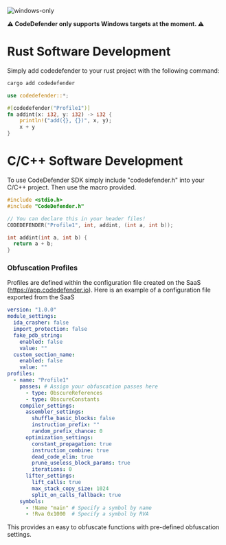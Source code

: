 ![windows-only](https://img.shields.io/badge/platform-windows-blue)

**⚠️ CodeDefender only supports Windows targets at the moment. ⚠️**

# Rust Software Development

Simply add codedefender to your rust project with the following command:

```sh
cargo add codedefender
```

```rust
use codedefender::*;

#[codedefender("Profile1")]
fn addint(x: i32, y: i32) -> i32 {
    println!("add({}, {})", x, y);
    x + y
}
```

# C/C++ Software Development

To use CodeDefender SDK simply include "codedefender.h" into your C/C++ project. Then use the macro provided. 

```c
#include <stdio.h>
#include "CodeDefender.h"

// You can declare this in your header files!
CODEDEFENDER("Profile1", int, addint, (int a, int b));

int addint(int a, int b) {
  return a + b;
}
```

### Obfuscation Profiles

Profiles are defined within the configuration file created on the SaaS (https://app.codedefender.io). Here is an example of a configuration file exported from the SaaS

```yaml
version: "1.0.0"
module_settings:
  ida_crasher: false
  import_protection: false
  fake_pdb_string:
    enabled: false
    value: ""
  custom_section_name:
    enabled: false
    value: ""
profiles:
  - name: "Profile1"
    passes: # Assign your obfuscation passes here
      - type: ObscureReferences
      - type: ObscureConstants
    compiler_settings:
      assembler_settings:
        shuffle_basic_blocks: false
        instruction_prefix: ""
        random_prefix_chance: 0
      optimization_settings:
        constant_propagation: true
        instruction_combine: true
        dead_code_elim: true
        prune_useless_block_params: true
        iterations: 0
      lifter_settings:
        lift_calls: true
        max_stack_copy_size: 1024
        split_on_calls_fallback: true
    symbols:
      - !Name "main" # Specify a symbol by name
      - !Rva 0x1000  # Specify a symbol by RVA
```

This provides an easy to obfuscate functions with pre-defined obfuscation settings.
